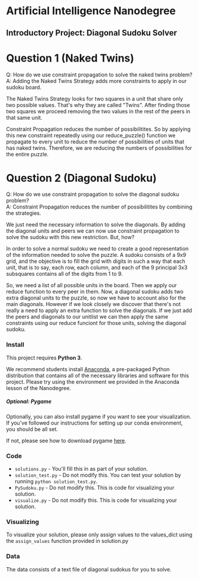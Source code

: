 # Artificial Intelligence Nanodegree
## Introductory Project: Diagonal Sudoku Solver

# Question 1 (Naked Twins)
Q: How do we use constraint propagation to solve the naked twins problem?  
A: Adding the Naked Twins Strategy adds more constraints to apply in our sudoku board.

The Naked Twins Strategy looks for two squares in a unit that share only two possible values.
That's why they are called "Twins". After finding those two squares we proceed removing the two values
in the rest of the peers in that same unit.

Constraint Propagation reduces the number of possibilitites. So by applying this new constraint
repeatedly using our reduce_puzzle() function we propagate to every unit to reduce the number of possibilities
of units that has naked twins. Therefore, we are reducing the numbers of possibilities for the entire puzzle.

# Question 2 (Diagonal Sudoku)
Q: How do we use constraint propagation to solve the diagonal sudoku problem?  
A: Constraint Propagation reduces the number of possibilitites by combining the strategies.

We just need the necessary information to solve the  diagonals.
By adding the diagonal units and peers we can now use constraint propagation
to solve the sudoku with this new restriction. But, how?

In order to solve a normal sudoku we need to create a good representation of the information needed to solve the puzzle. 
A sudoku consists of a 9x9 grid, and the objective is to fill the grid with digits in such a way that each unit, that is to say, each row, each column, and each of the 9 principal 3x3 subsquares contains all of the digits from 1 to 9.

So, we need a list of all possible units in the board. Then we apply our reduce function to every peer in them.
Now, a diagonal sudoku adds two extra diagonal units to the puzzle, so now we have to account also for the main diagonals.
However if we look closely we discover that there's not really a need to apply an extra function to solve the diagonals.
If we just add the peers and diagonals to our unitlist we can then apply the same constraints using our reduce funciont for those units, solving the diagonal sudoku.


### Install

This project requires **Python 3**.

We recommend students install [Anaconda](https://www.continuum.io/downloads), a pre-packaged Python distribution that contains all of the necessary libraries and software for this project. 
Please try using the environment we provided in the Anaconda lesson of the Nanodegree.

##### Optional: Pygame

Optionally, you can also install pygame if you want to see your visualization. If you've followed our instructions for setting up our conda environment, you should be all set.

If not, please see how to download pygame [here](http://www.pygame.org/download.shtml).

### Code

* `solutions.py` - You'll fill this in as part of your solution.
* `solution_test.py` - Do not modify this. You can test your solution by running `python solution_test.py`.
* `PySudoku.py` - Do not modify this. This is code for visualizing your solution.
* `visualize.py` - Do not modify this. This is code for visualizing your solution.

### Visualizing

To visualize your solution, please only assign values to the values_dict using the ```assign_values``` function provided in solution.py

### Data

The data consists of a text file of diagonal sudokus for you to solve.